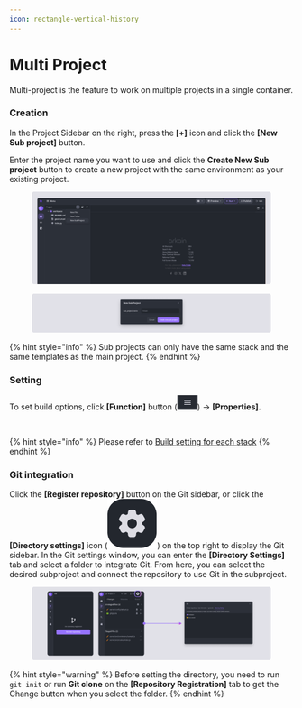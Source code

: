 ```yaml
---
icon: rectangle-vertical-history
---
```


# Multi Project

Multi-project is the feature to work on multiple projects in a single container.

### Creation <a href="#creation" id="creation"></a>

In the Project Sidebar on the right, press the **\[+]** icon and click the **\[New Sub project]** button.

Enter the project name you want to use and click the **Create New Sub project** button to create a new project with the same environment as your existing project.

<figure><img src="../../.gitbook/assets/Multi Project_01.png" alt=""><figcaption></figcaption></figure>

<figure><img src="../../.gitbook/assets/Multi Project_02.png" alt=""><figcaption></figcaption></figure>

{% hint style="info" %}
Sub projects can only have the same stack and the same templates as the main project.
{% endhint %}

### Setting <a href="#setting" id="setting"></a>

To set build options, click **\[Function]** button (![](<../../.gitbook/assets/menubar_function button.png>)) → **\[Properties].**

<figure><img src="https://help.goorm.io/~gitbook/image?url=https%3A%2F%2F2181851870-files.gitbook.io%2F%7E%2Ffiles%2Fv0%2Fb%2Fgitbook-x-prod.appspot.com%2Fo%2Fspaces%252F-Lq-Q9LciN1X9EABxGkt%252Fuploads%252FjXl96fdMoC41uvvm40ag%252Fimage.png%3Falt%3Dmedia%26token%3Dacc3bafd-47f8-493b-a388-483c9584a457&#x26;width=768&#x26;dpr=4&#x26;quality=100&#x26;sign=8ce88cf3&#x26;sv=2" alt=""><figcaption></figcaption></figure>

{% hint style="info" %}
Please refer to [Build setting for each stack](https://help.goorm.io/en/goormide/getting-started/build#build-settings-for-each-stack)
{% endhint %}

### Git integration <a href="#git-integration" id="git-integration"></a>

Click the **\[Register repository]** button on the Git sidebar, or click the **\[Directory settings]** icon (<img src="../../.gitbook/assets/image (35).png" alt="" data-size="line">) on the top right to display the Git sidebar. In the Git settings window, you can enter the **\[Directory Settings]** tab and select a folder to integrate Git. From here, you can select the desired subproject and connect the repository to use Git in the subproject.

<figure><img src="../../.gitbook/assets/git_17.png" alt=""><figcaption></figcaption></figure>

{% hint style="warning" %}
Before setting the directory, you need to run `git init` or run **Git clone** on the **\[Repository Registration]** tab to get the Change button when you select the folder.
{% endhint %}
